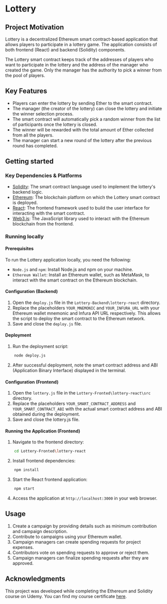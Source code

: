 # Lottery

## Project Motivation

Lottery is a decentralized Ethereum smart contract-based application that allows players to participate in a lottery game. The application consists of both frontend (React) and backend (Solidity) components.

The Lottery smart contract keeps track of the addresses of players who want to participate in the lottery and the address of the manager who created the game. Only the manager has the authority to pick a winner from the pool of players.

## Key Features

- Players can enter the lottery by sending Ether to the smart contract.
- The manager (the creator of the lottery) can close the lottery and initiate the winner selection process.
- The smart contract will automatically pick a random winner from the list of participants once the lottery is closed.
- The winner will be rewarded with the total amount of Ether collected from all the players.
- The manager can start a new round of the lottery after the previous round has completed.

## Getting started

### Key Dependencies & Platforms

- [Solidity](https://docs.soliditylang.org/en/v0.8.21/): The smart contract language used to implement the lottery's backend logic.
- [Ethereum](https://ethereum.org/en/): The blockchain platform on which the Lottery smart contract is deployed.
- [React](https://react.dev/learn): The frontend framework used to build the user interface for interacting with the smart contract.
- [Web3.js](https://web3js.org/): The JavaScript library used to interact with the Ethereum blockchain from the frontend.

### Running locally

#### Prerequisites

To run the Lottery application locally, you need the following:

- `Node.js` and `npm`: Install Node.js and npm on your machine.
- `Ethereum Wallet`: Install an Ethereum wallet, such as MetaMask, to interact with the smart contract on the Ethereum blockchain.

#### Configuration (Backend)

1. Open the `deploy.js` file in the `Lottery-Backend\lottery-react` directory.
2. Replace the placeholders `YOUR_MNEMONIC` and `YOUR_INFURA_URL` with your Ethereum wallet mnemonic and Infura API URL respectively. This allows the script to deploy the smart contract to the Ethereum network.
3. Save and close the `deploy.js` file.

#### Deployment

1. Run the deployment script:

```bash
    node deploy.js
```

2. After successful deployment, note the smart contract address and ABI (Application Binary Interface) displayed in the terminal.

#### Configuration (Frontend)

1. Open the `lottery.js` file in the `Lottery-Fronted\lottery-react\src` directory.
2. Replace the placeholders `YOUR_SMART_CONTRACT_ADDRESS` and `YOUR_SMART_CONTRACT_ABI` with the actual smart contract address and ABI obtained during the deployment.
3. Save and close the lottery.js file.

#### Running the Application (Frontend)

1. Navigate to the frontend directory:

```bash
    cd Lottery-Fronted\lottery-react
```

2. Install frontend dependencies:

```bash
    npm install
```

3. Start the React frontend application:

```bash
    npm start
```

4. Access the application at `http://localhost:3000` in your web browser.

## Usage

1. Create a campaign by providing details such as minimum contribution and campaign description.
2. Contribute to campaigns using your Ethereum wallet.
3. Campaign managers can create spending requests for project expenses.
4. Contributors vote on spending requests to approve or reject them.
5. Campaign managers can finalize spending requests after they are approved.

## Acknowledgments

This project was developed while completing the Ethereum and Solidity course on Udemy. You can find my course certificate [here](https://www.udemy.com/certificate/UC-a1f05ea5-10b8-4bda-bce4-ce417407f4d0/).
